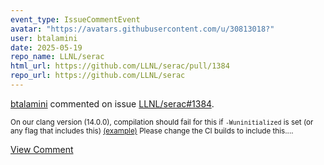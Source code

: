 ```yaml
---
event_type: IssueCommentEvent
avatar: "https://avatars.githubusercontent.com/u/30813018?"
user: btalamini
date: 2025-05-19
repo_name: LLNL/serac
html_url: https://github.com/LLNL/serac/pull/1384
repo_url: https://github.com/LLNL/serac
---
```


<a href='https://github.com/btalamini' target='_blank'>btalamini</a> commented on issue <a href='https://github.com/LLNL/serac/pull/1384' target='_blank'>LLNL/serac#1384</a>.

<small>On our clang version (14.0.0), compilation should fail for this if `-Wuninitialized` is set (or any flag that includes this) [(example)](https://www.godbolt.org/z/WGK38scze) Please change the CI builds to include this....</small>

<a href='https://github.com/LLNL/serac/pull/1384' target='_blank'>View Comment</a>